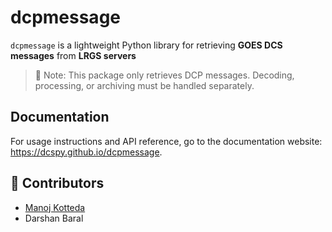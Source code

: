 # dcpmessage

`dcpmessage` is a lightweight Python library for retrieving **GOES DCS messages** from **LRGS servers** 

> 🔹 Note: This package only retrieves DCP messages. Decoding, processing, or archiving must be handled separately.

## Documentation

For usage instructions and API reference, go to the documentation website: https://dcspy.github.io/dcpmessage.

## 👥 Contributors

- [Manoj Kotteda](https://github.com/orgs/dcspy/people/manojkotteda)
- Darshan Baral
